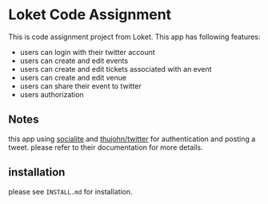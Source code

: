 # Loket Code Assignment

This is code assignment project from Loket. This app has following features:

* users can login with their twitter account
* users can create and edit events
* users can create and edit tickets associated with an event
* users can create and edit venue
* users can share their event to twitter
* users authorization

## Notes

this app using [socialite](https://github.com/laravel/socialite) and [thujohn/twitter](https://github.com/thujohn/twitter) for authentication and posting a tweet. please refer to their documentation for more details.

## installation

please see `INSTALL.md` for installation.

